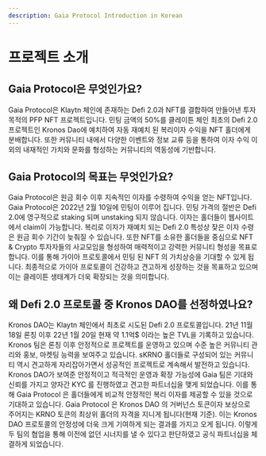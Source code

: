 ```yaml
---
description: Gaia Protocol Introduction in Korean
---
```


# 프로젝트 소개

## Gaia Protocol은 무엇인가요?

Gaia Protocol은 Klaytn 체인에 존재하는 Defi 2.0과 NFT를 결합하여 만들어낸 투자 목적의 PFP NFT 프로젝트입니다. 민팅 금액의 50%를 클레이튼 체인 최초의 Defi 2.0 프로젝트인 Kronos Dao에 예치하여 자동 재예치 된 복리이자 수익을 NFT 홀더에게 분배합니다. 또한 커뮤니티 내에서 다양한 이벤트와 정보 교류 등을 통하여 이자 수익 이외의 내재적인 가치와 문화를 형성하는 커뮤니티의 역동성에 기반합니다.

## Gaia Protocol의 목표는 무엇인가요?

Gaia Protocol은 원금 회수 이후 지속적인 이자를 수령하여 수익을 얻는 NFT입니다. Gaia Protocol은 2022년 2월 10일에 민팅이 이루어 집니다. 민팅 가격의 절반은 Defi 2.0에 영구적으로 staking 되며 unstaking 되지 않습니다. 이자는 홀더들이 웹사이트에서 claim이 가능합니다. 복리로 이자가 재예치 되는 Defi 2.0 특성상 잦은 이자 수령은 원금 회수 기간이 늦춰질 수 있습니다. 또한 NFT를 소유한 홀더들을 중심으로 NFT & Crypto 투자자들의 사교모임을 형성하여 매력적이고 강력한 커뮤니티 형성을 목표로 합니다. 이를 통해 가이아 프로토콜에서 민팅 된 NFT 의 가치상승을 기대할 수 있게 됩니다. 최종적으로 가이아 프로토콜이 건강하고 견고하게 성장하는 것을 목표하고 있으며 이는 클레이튼 생태계가 더욱 확장되는 것을 의미합니다.

## 왜 Defi 2.0 프로토콜 중 Kronos DAO를 선정하였나요?

Kronos DAO는 Klaytn 체인에서 최초로 시도된 Defi 2.0 프로토콜입니다. 21년 11월 18일 론칭 이후 22년 1월 20일 현재 약 1.1억$ 이라는 높은 TVL을 기록하고 있습니다. Kronos 팀은 론칭 이후 안정적으로 프로젝트를 운영하고 있으며 수준 높은 커뮤니티 관리와 홍보, 마켓팅 능력을 보여주고 있습니다. sKRNO 홀더들로 구성되어 있는 커뮤니티 역시 견고하게 자리잡아가면서 성공적인 프로젝트로 계속해서 발전하고 있습니다. Kronos DAO가 보여준 안정적이고 적극적인 운영과 확장 가능성에 Gaia 팀은 기대와 신뢰를 가지고 양자간 KYC 를 진행하였고 견고한 파트너십을 맺게 되었습니다. 이를 통해 Gaia Protocol 은 홀더들에게 비교적 안정적인 복리 이자를 제공할 수 있을 것으로 기대하고 있습니다. Gaia Protocol 은 Kronos DAO 의 거버넌스 토큰이자 보상으로 주어지는 KRNO 토큰의 최상위 홀더의 자격을 지니게 됩니다(현재 기준). 이는 Kronos DAO 프로토콜의 안정성에 더욱 크게 기여하게 되는 결과를 가지고 오게 됩니다. 이렇게 두 팀의 협업을 통해 이전에 없던 시너지를 낼 수 있다고 판단하였고 공식 파트너십을 체결하게 되었습니다.
